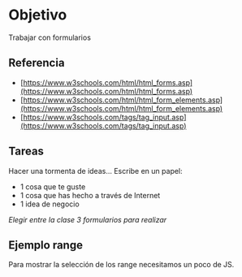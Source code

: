 # Objetivo

Trabajar con formularios

## Referencia

- [https://www.w3schools.com/html/html_forms.asp](https://www.w3schools.com/html/html_forms.asp)
- [https://www.w3schools.com/html/html_form_elements.asp](https://www.w3schools.com/html/html_form_elements.asp)
- [https://www.w3schools.com/tags/tag_input.asp](https://www.w3schools.com/tags/tag_input.asp)


## Tareas

Hacer una tormenta de ideas... Escribe en un papel:

- 1 cosa que te guste
- 1 cosa que has hecho a través de Internet
- 1 idea de negocio

*Elegir entre la clase 3 formularios para realizar*

## Ejemplo range

Para mostrar la selección de los range necesitamos un poco de JS.
